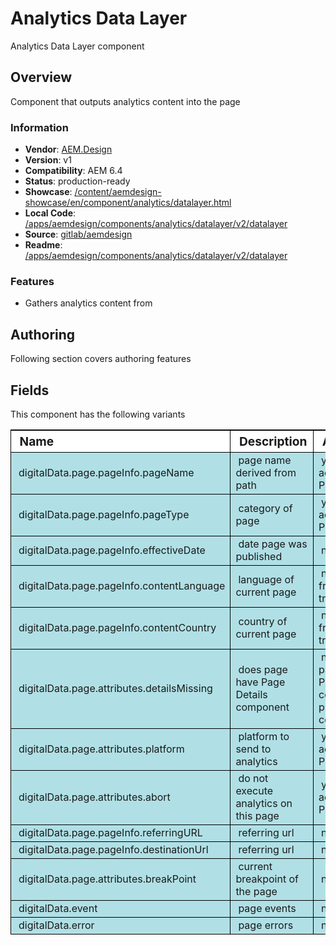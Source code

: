 # Analytics Data Layer

Analytics Data Layer component

## Overview

Component that outputs analytics content into the page

### Information
* **Vendor**: [AEM.Design](http://aem.design)
* **Version**: v1
* **Compatibility**: AEM 6.4
* **Status**: production-ready
* **Showcase**: [/content/aemdesign-showcase/en/component/analytics/datalayer.html](/content/aemdesign-showcase/en/analytics/datalayer.html?wcmmode=disabled)
* **Local Code**: [/apps/aemdesign/components/analytics/datalayer/v2/datalayer](/crx/de/#/apps/aemdesign/components/analytics/datalayer/v2/datalayer)
* **Source**: [gitlab/aemdesign](https://gitlab.com/aem.design/aemdesign-aem-common/tree/master/src/main/content/jcr_root/apps/aemdesign/components/analytics/datalayer/v2/datalayer)
* **Readme**: [/apps/aemdesign/components/analytics/datalayer/v2/datalayer](/mnt/overlay/wcm/core/content/sites/components/details.html/apps/aemdesign/components/analytics/datalayer/v2/datalayer)

### Features
* Gathers analytics content from

## Authoring

Following section covers authoring features

## Fields

This component has the following variants

<table style="border-spacing: 1px;border-collapse: separate;width: 100.0%;text-align: left;background-color: black; text-indent: 4px;">
    <thead style="background-color: white;font-size: larger;">
        <tr>
            <th style="width: 8%;">Name</th>
            <th>Description</th>
            <th>Authorable</th>
        </tr>
    </thead>
    <tbody style="background-color: #b0e0e6;">
        <tr>
            <td>digitalData.page.pageInfo.pageName</td>
            <td>page name derived from path</td>
            <td>yes, override accepted form Page Details</td>
        </tr>
        <tr>
            <td>digitalData.page.pageInfo.pageType</td>
            <td>category of page</td>
            <td>yes, override accepted form Page Details</td>
        </tr>
        <tr>
            <td>digitalData.page.pageInfo.effectiveDate</td>
            <td>date page was published</td>
            <td>no</td>
        </tr>
        <tr>
            <td>digitalData.page.pageInfo.contentLanguage</td>
            <td>language of current page</td>
            <td>no, derived from translation</td>
        </tr>
        <tr>
            <td>digitalData.page.pageInfo.contentCountry</td>
            <td>country of current page</td>
            <td>no, derived from translation</td>
        </tr>
        <tr>
            <td>digitalData.page.attributes.detailsMissing</td>
            <td>does page have Page Details component</td>
            <td>no, checks if page has a Page Details component in primary container</td>
        </tr>
        <tr>
            <td>digitalData.page.attributes.platform</td>
            <td>platform to send to analytics</td>
            <td>yes, override accepted form Page Details</td>
        </tr>
        <tr>
            <td>digitalData.page.attributes.abort</td>
            <td>do not execute analytics on this page</td>
            <td>yes, override accepted form Page Details</td>
        </tr>
        <tr>
            <td>digitalData.page.pageInfo.referringURL</td>
            <td>referring url</td>
            <td>no</td>
        </tr>
        <tr>
            <td>digitalData.page.pageInfo.destinationUrl</td>
            <td>referring url</td>
            <td>no</td>
        </tr>
        <tr>
            <td>digitalData.page.attributes.breakPoint</td>
            <td>current breakpoint of the page</td>
            <td>no</td>
        </tr>
        <tr>
            <td>digitalData.event</td>
            <td>page events</td>
            <td>no</td>
        </tr>
        <tr>
            <td>digitalData.error</td>
            <td>page errors</td>
            <td>no</td>
        </tr>
    </tbody>
</table>
<p></p>